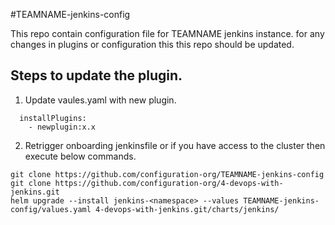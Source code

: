 
#TEAMNAME-jenkins-config

This repo contain configuration file for TEAMNAME jenkins instance. for any changes in plugins or configuration this this repo should be updated. 

## Steps to update the plugin.
1. Update vaules.yaml with new plugin.

```
  installPlugins:
    - newplugin:x.x
```

2. Retrigger onboarding jenkinsfile or if you have access to the cluster then execute below commands.

```
git clone https://github.com/configuration-org/TEAMNAME-jenkins-config
git clone https://github.com/configuration-org/4-devops-with-jenkins.git
helm upgrade --install jenkins-<namespace> --values TEAMNAME-jenkins-config/values.yaml 4-devops-with-jenkins.git/charts/jenkins/
```

